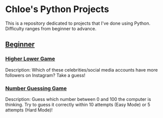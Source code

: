 # Chloe's Python Projects
This is a repository dedicated to projects that I've done using Python. Difficulty ranges from beginner to advance.

## [Beginner](https://github.com/miantingwang/python_projects/tree/main/beginner)
### [Higher Lower Game](https://github.com/miantingwang/python_projects/tree/main/beginner/higher-lower-game)
Description: Which of these celebrities/social media accounts have more followers on Instagram? Take a guess!

### [Number Guessing Game](https://github.com/miantingwang/python_projects/tree/main/beginner/number-guessing-game)
Description: Guess which number between 0 and 100 the computer is thinking. Try to guess it correctly within 10 attempts (Easy Mode) or 5 attempts (Hard Mode)!
